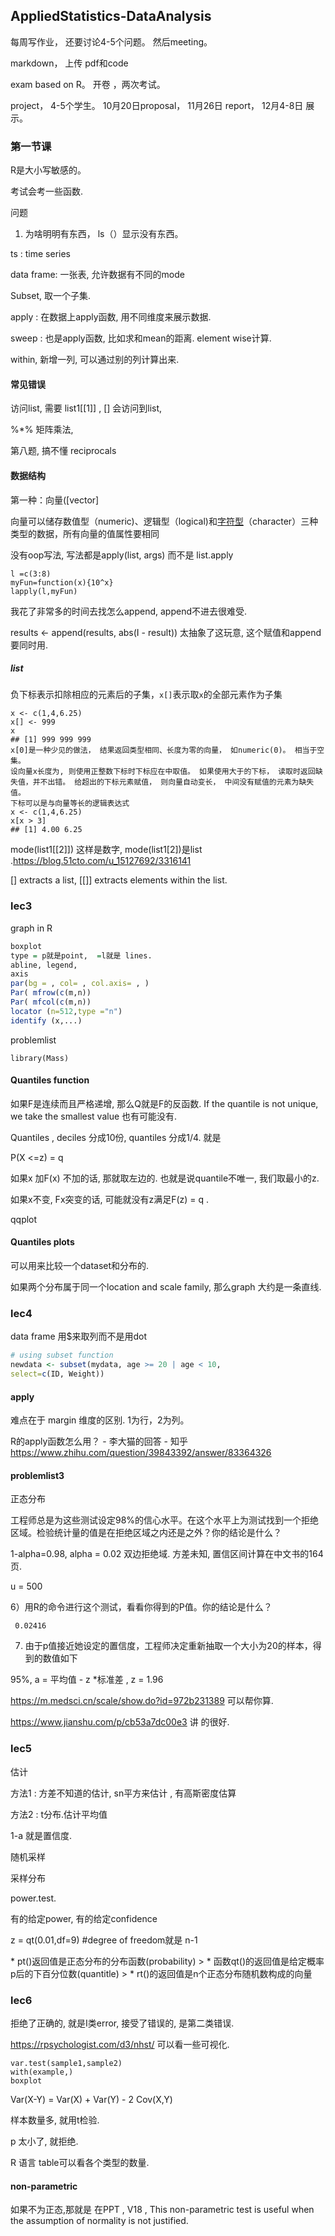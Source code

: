 ## AppliedStatistics-DataAnalysis

每周写作业， 还要讨论4-5个问题。 然后meeting。 

markdown， 上传 pdf和code

exam based on R。  开卷 ，两次考试。 

project，  4-5个学生。  10月20日proposal，  11月26日 report， 12月4-8日 展示。 

### 第一节课

R是大小写敏感的。

考试会考一些函数. 

问题

1. 为啥明明有东西， ls（）显示没有东西。

ts : time series

data frame: 一张表, 允许数据有不同的mode

Subset, 取一个子集.

apply :   在数据上apply函数,   用不同维度来展示数据.

sweep  : 也是apply函数, 比如求和mean的距离. element wise计算.

within, 新增一列, 可以通过别的列计算出来.

#### 常见错误

访问list,  需要 list1[[1]] , [] 会访问到list, 

%*%  矩阵乘法, 

第八题, 搞不懂 reciprocals

#### 数据结构

第一种：向量([vector]

向量可以储存数值型（numeric)、逻辑型（logical)和[字符型](https://www.zhihu.com/search?q=字符型&search_source=Entity&hybrid_search_source=Entity&hybrid_search_extra={"sourceType"%3A"article"%2C"sourceId"%3A"28586790"})（character）三种类型的数据，所有向量的值属性要相同

没有oop写法, 写法都是apply(list, args) 而不是 list.apply

```{r}
l =c(3:8)
myFun=function(x){10^x}
lapply(l,myFun)
```

我花了非常多的时间去找怎么append, append不进去很难受.

  results <- append(results, abs(I - result)) 太抽象了这玩意, 这个赋值和append要同时用.

##### list

负下标表示扣除相应的元素后的子集，`x[]`表示取`x`的全部元素作为子集

```
x <- c(1,4,6.25)
x[] <- 999
x
## [1] 999 999 999
x[0]是一种少见的做法， 结果返回类型相同、长度为零的向量， 如numeric(0)。 相当于空集。
设向量x长度为, 则使用正整数下标时下标应在中取值。 如果使用大于的下标， 读取时返回缺失值，并不出错。 给超出的下标元素赋值， 则向量自动变长， 中间没有赋值的元素为缺失值。 
下标可以是与向量等长的逻辑表达式
x <- c(1,4,6.25)
x[x > 3]
## [1] 4.00 6.25
```

mode(list1[[2]]) 这样是数字, mode(list1[2])是list .https://blog.51cto.com/u_15127692/3316141

[] extracts a list, [[]] extracts elements within the list.

### lec3

graph in R

```R
boxplot
type = p就是point,  =l就是 lines.
abline, legend, 
axis
par(bg = , col= , col.axis= , ) 
Par( mfrow(c(m,n))
Par( mfcol(c(m,n))
locator (n=512,type ="n")
identify (x,...)
```

problemlist

```
library(Mass)
```

#### Quantiles function
如果F是连续而且严格递增, 那么Q就是F的反函数.
If the quantile is not unique, we take the smallest value
也有可能没有.

Quantiles ,  deciles 分成10份,  quantiles 分成1/4.   就是

P(X <=z) = q

如果x 加F(x) 不加的话, 那就取左边的.  也就是说quantile不唯一, 我们取最小的z.

如果x不变,  Fx突变的话,  可能就没有z满足F(z) = q . 

qqplot

#### Quantiles plots 

可以用来比较一个dataset和分布的.

如果两个分布属于同一个location and scale family, 那么graph 大约是一条直线. 

### lec4

data frame 用$来取列而不是用dot

```R
# using subset function
newdata <- subset(mydata, age >= 20 | age < 10,
select=c(ID, Weight))
```

#### apply

难点在于 margin 维度的区别. 1为行，2为列。

R的apply函数怎么用？ - 李大猫的回答 - 知乎 https://www.zhihu.com/question/39843392/answer/83364326

#### problemlist3

正态分布

工程师总是为这些测试设定98%的信心水平。在这个水平上为测试找到一个拒绝区域。检验统计量的值是在拒绝区域之内还是之外？你的结论是什么？

1-alpha=0.98,  alpha = 0.02  双边拒绝域.  方差未知, 置信区间计算在中文书的164页.

u = 500

6）用R的命令进行这个测试，看看你得到的P值。你的结论是什么？

```
 0.02416
```

7) 由于p值接近她设定的置信度，工程师决定重新抽取一个大小为20的样本，得到的数值如下

95%, a = 平均值 - z *标准差 ,  z = 1.96

https://m.medsci.cn/scale/show.do?id=972b231389 可以帮你算.

https://www.jianshu.com/p/cb53a7dc00e3 讲 的很好.

### lec5

估计

方法1 : 方差不知道的估计,  sn平方来估计  , 有高斯密度估算

方法2 : t分布.估计平均值

1-a 就是置信度.

随机采样

采样分布

power.test. 

有的给定power, 有的给定confidence 

z = qt(0.01,df=9) #degree of freedom就是 n-1

 \* pt()返回值是正态分布的分布函数(probability)
\> * 函数qt()的返回值是给定概率p后的下百分位数(quantitle)
\> * rt()的返回值是n个正态分布随机数构成的向量

### lec6

拒绝了正确的, 就是I类error, 接受了错误的, 是第二类错误.

https://rpsychologist.com/d3/nhst/  可以看一些可视化.

```
var.test(sample1,sample2)
with(example,)
boxplot
```

Var(X-Y) = Var(X) + Var(Y) - 2 Cov(X,Y)

样本数量多, 就用t检验. 

p 太小了, 就拒绝.

R 语言 table可以看各个类型的数量.



#### non-parametric

如果不为正态,那就是 在PPT , V18 , This non-parametric test is useful when the assumption of normality is not justified.

